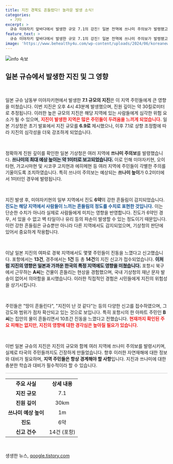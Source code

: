 ```yaml
---
title: 지진 경북도 흔들렸다! 놀라운 발생 소식!
categories:
  - 기타
excerpt: >
  규슈 미야자키 앞바다에서 발생한 규모 7.1의 강진! 일본 전역에 쓰나미 주의보가 발령됐고, 경북에서도 진동을 감지한 주민들이 속출하고 있습니다. 안전에 유의하세요!
feature_text: >
  규슈 미야자키 앞바다에서 발생한 규모 7.1의 강진! 일본 전역에 쓰나미 주의보가 발령됐고, 경북에서도 진동을 감지한 주민들이 속출하고 있습니다. 안전에 유의하세요!
image: 'https://www.behealthy4u.com/wp-content/uploads/2024/06/koreanews.jpg'
---
```


<p><img src="https://www.behealthy4u.com/wp-content/uploads/2024/06/koreanews.jpg" alt="info 속보" /></p>

<h2 data-ke-size="size26">일본 규슈에서 발생한 지진 및 그 영향</h2>

<p data-ke-size="size16">&nbsp;</p>

<p>일본 규슈 남동부 미야자키현에서 발생한 <strong>7.1 규모의 지진</strong>은 이 지역 주민들에게 큰 영향을 미쳤습니다. 이번 지진은 오후 4시 43분께 발생했으며, 진원 깊이는 약 30킬로미터로 추정됩니다. 이러한 높은 규모의 지진은 해당 지역에 있는 사람들에게 심각한 위험 요소가 될 수 있으며, <b><span style="color: #ee2323;">지진이 발생한 지역은 많은 주민들이 두려움을 느끼게 되었습니다.</span></b> 일본 기상청은 초기 발표에서 지진 규모를 <strong>6.9로</strong> 제시했으나, 이후 7.1로 상향 조정함에 따라 지진의 심각성을 더욱 강조하게 되었습니다.</p>

<p data-ke-size="size16">&nbsp;</p>

<p>정확하게 진원 깊이를 확인한 일본 기상청은 여러 지역에 <strong>쓰나미 주의보</strong>를 발령했습니다. <b><span style="background-color: #21538527;">쓰나미의 최대 예상 높이는 약 1미터로 보고되었습니다.</span></b> 이로 인해 미야자키현, 오이타현, 가고시마현 및 시코쿠 고치현과 에히메현 등 여러 지역에 주민들이 각별한 주의를 기울이도록 조치하였습니다. 특히 쓰나미 주의보는 예상되는 <strong>쓰나미 높이</strong>가 0.2미터에서 1미터인 경우에 발령됩니다.</p>

<p data-ke-size="size16">&nbsp;</p>

<p>지진 발생 후, 미야자키현의 일부 지역에서 진도 <strong>6약</strong>의 강한 흔들림이 감지되었습니다. <b><span style="color: #1a5490;">진도는 해당 지역에서 사람들이 느끼는 흔들림의 정도를 수치로 표현한 것입니다.</span></b> 이는 단순한 수치가 아니라 실제로 사람들에게 미치는 영향을 반영합니다. 진도가 6약인 경우, 서 있을 수 없고 벽 타일이나 유리 등의 파손이 발생할 수 있는 정도이기 때문입니다. 이런 강한 흔들림은 규슈뿐만 아니라 다른 지역에서도 감지되었으며, 기상청의 판단에 있어서 중요하게 작용합니다.</p>

<p data-ke-size="size16">&nbsp;</p>

<p>이날 일본 지진의 여파로 경북 지역에서도 몇몇 주민들이 진동을 느꼈다고 신고했습니다. 포항에서는 <strong>13건</strong>, 경주에서는 <strong>1건</strong> 등 총 <strong>14건</strong>의 지진 신고가 접수되었습니다. <b><span style="background-color: #21538527;">이처럼 지진의 영향은 일본과 가까운 한국의 특정 지역에도 영향을 미쳤습니다.</span></b> 포항시 북구에서 근무하는 <strong>A씨</strong>는 건물이 흔들리는 현상을 경험했으며, 국내 기상청의 재난 문자 발송이 없어서 의아함을 표시했습니다. 이러한 직접적인 경험은 시민들에게 지진의 위험성을 상기시킵니다.</p>

<p data-ke-size="size16">&nbsp;</p>

<p>주민들은 "땅이 흔들린다", "지진이 난 것 같다"는 등의 다양한 신고를 접수하였으며, 그 강도와 범위가 점차 확산되고 있는 것으로 보입니다. 특히 포항시의 한 아파트 주민인 <strong>B씨</strong>는 집안의 물이 흔들리면서 10초간 진동을 느꼈다고 전했습니다. <b><span style="color: #ee2323;">현재까지 확인된 주요 피해는 없지만, 지진의 영향에 대한 경각심은 높아질 필요가 있습니다.</span></b></p>

<p data-ke-size="size16">&nbsp;</p>

<p>이번 일본 규슈의 지진은 지진의 규모와 함께 여러 지역에 쓰나미 주의보를 발령시키며, 실제로 타국의 주민들까지도 긴장하게 만들었습니다. 향후 이러한 자연재해에 대한 정보와 대비가 필요하며, <strong>지역 주민들은 항상 경계해야 할 사항</strong>입니다. 지진과 쓰나미에 대한 충분한 학습과 대비가 필수적이라 할 수 있습니다.</p>

<hr style="height: 2px; border: 0; background: #e2e2e2;" />

<table style="width: 100%; border-collapse: collapse;">
<tr>
<td style="text-align: center; height: 17px;"><b>주요 사실</b></td>
<td style="text-align: center; height: 17px;"><b>상세 내용</b></td>
</tr>
<tr>
<td style="text-align: center; height: 17px;"><b>지진 규모</b></td>
<td style="text-align: center; height: 17px;">7.1</td>
</tr>
<tr>
<td style="text-align: center; height: 17px;"><b>진원 깊이</b></td>
<td style="text-align: center; height: 17px;">30km</td>
</tr>
<tr>
<td style="text-align: center; height: 17px;"><b>쓰나미 예상 높이</b></td>
<td style="text-align: center; height: 17px;">1m</td>
</tr>
<tr>
<td style="text-align: center; height: 17px;"><b>진도</b></td>
<td style="text-align: center; height: 17px;">6약</td>
</tr>
<tr>
<td style="text-align: center; height: 17px;"><b>신고 건수</b></td>
<td style="text-align: center; height: 17px;">14건 (포항)</td>
</tr>
</table>

<p data-ke-size="size16">&nbsp;</p>
생생한 뉴스, <a href="https://qoogle.tistory.com" rel="dofollow">qoogle.tistory.com</a>



